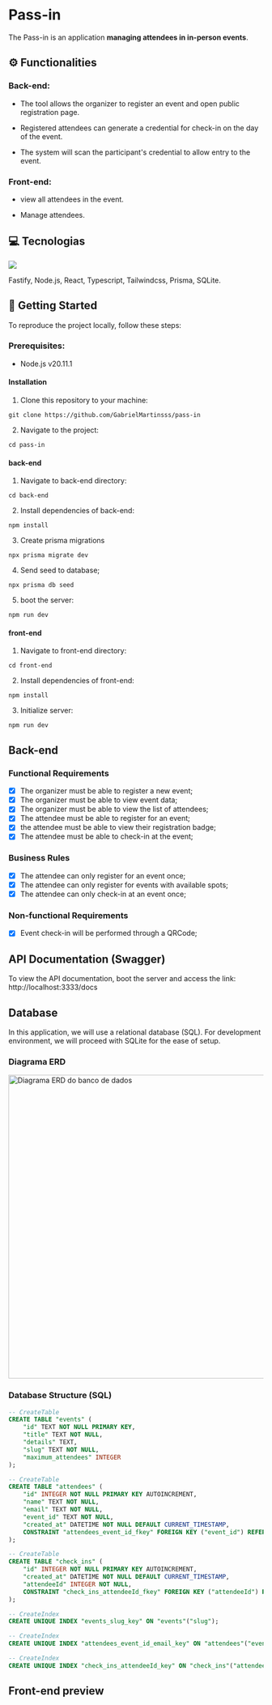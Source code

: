 # Pass-in
The Pass-in is an application **managing attendees in in-person events**.

## ⚙️ Functionalities
### Back-end:
* The tool allows the organizer to register an event and open public registration page.

* Registered attendees can generate a credential for check-in on the day of the event.

* The system will scan the participant's credential to allow entry to the event.

### Front-end:
* view all attendees in the event.

* Manage attendees.

## 💻 Tecnologias
<img src="https://skillicons.dev/icons?i=nodejs,vite,react,ts,tailwind,prisma,sqlite" />

Fastify, Node.js, React, Typescript, Tailwindcss, Prisma, SQLite.


## 🚀 Getting Started
To reproduce the project locally, follow these steps:

### Prerequisites:
* Node.js v20.11.1

#### Installation
1. Clone this repository to your machine:
```
git clone https://github.com/GabrielMartinsss/pass-in
```
2. Navigate to the project:
```
cd pass-in
```

#### back-end
1. Navigate to back-end directory:
```
cd back-end
```
2. Install dependencies of back-end:
```
npm install
```
3. Create prisma migrations
```
npx prisma migrate dev
```
4. Send seed to database;
```
npx prisma db seed
```
5. boot the server:
```
npm run dev
```

#### front-end
1. Navigate to front-end directory:
```
cd front-end
```
2. Install dependencies of front-end:
```
npm install
```
3. Initialize server:
```
npm run dev
```

## Back-end


### Functional Requirements

- [x] The organizer must be able to register a new event;
- [x] The organizer must be able to view event data;
- [x] The organizer must be able to view the list of attendees; 
- [x] The attendee must be able to register for an event;
- [x] the attendee must be able to view their registration badge;
- [x] The attendee must be able to check-in at the event;

### Business Rules

- [x] The attendee can only register for an event once;
- [x] The attendee can only register for events with available spots;
- [x] The attendee can only check-in at an event once;

### Non-functional Requirements

- [x] Event check-in will be performed through a QRCode;

## API Documentation (Swagger)

To view the API documentation, boot the server and access the link: http://localhost:3333/docs

## Database

In this application, we will use a relational database (SQL). For development environment, we will proceed with SQLite for the ease of setup.

### Diagrama ERD

<img src=".github/erd.svg" width="600" alt="Diagrama ERD do banco de dados" />

### Database Structure (SQL)

```sql
-- CreateTable
CREATE TABLE "events" (
    "id" TEXT NOT NULL PRIMARY KEY,
    "title" TEXT NOT NULL,
    "details" TEXT,
    "slug" TEXT NOT NULL,
    "maximum_attendees" INTEGER
);

-- CreateTable
CREATE TABLE "attendees" (
    "id" INTEGER NOT NULL PRIMARY KEY AUTOINCREMENT,
    "name" TEXT NOT NULL,
    "email" TEXT NOT NULL,
    "event_id" TEXT NOT NULL,
    "created_at" DATETIME NOT NULL DEFAULT CURRENT_TIMESTAMP,
    CONSTRAINT "attendees_event_id_fkey" FOREIGN KEY ("event_id") REFERENCES "events" ("id") ON DELETE RESTRICT ON UPDATE CASCADE
);

-- CreateTable
CREATE TABLE "check_ins" (
    "id" INTEGER NOT NULL PRIMARY KEY AUTOINCREMENT,
    "created_at" DATETIME NOT NULL DEFAULT CURRENT_TIMESTAMP,
    "attendeeId" INTEGER NOT NULL,
    CONSTRAINT "check_ins_attendeeId_fkey" FOREIGN KEY ("attendeeId") REFERENCES "attendees" ("id") ON DELETE RESTRICT ON UPDATE CASCADE
);

-- CreateIndex
CREATE UNIQUE INDEX "events_slug_key" ON "events"("slug");

-- CreateIndex
CREATE UNIQUE INDEX "attendees_event_id_email_key" ON "attendees"("event_id", "email");

-- CreateIndex
CREATE UNIQUE INDEX "check_ins_attendeeId_key" ON "check_ins"("attendeeId");
```

## Front-end preview
<img src=".github/preview.jpeg" alt=""/>
<img src=".github/selected-attendees.jpeg" alt=""/>
